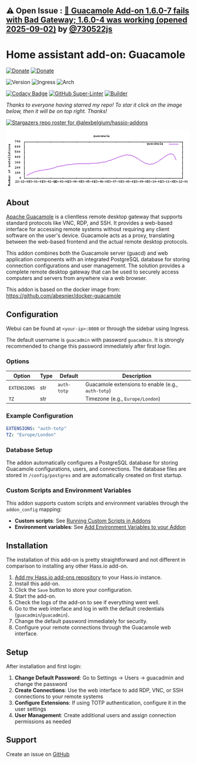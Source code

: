 ## &#9888; Open Issue : [🐛 Guacamole Add-on 1.6.0-7 fails with Bad Gateway; 1.6.0-4 was working (opened 2025-09-02)](https://github.com/alexbelgium/hassio-addons/issues/2082) by [@730522js](https://github.com/730522js)
# Home assistant add-on: Guacamole

[![Donate][donation-badge]](https://www.buymeacoffee.com/alexbelgium)
[![Donate][paypal-badge]](https://www.paypal.com/donate/?hosted_button_id=DZFULJZTP3UQA)

![Version](https://img.shields.io/badge/dynamic/json?label=Version&query=%24.version&url=https%3A%2F%2Fraw.githubusercontent.com%2Falexbelgium%2Fhassio-addons%2Fmaster%2Fguacamole%2Fconfig.json)
![Ingress](https://img.shields.io/badge/dynamic/json?label=Ingress&query=%24.ingress&url=https%3A%2F%2Fraw.githubusercontent.com%2Falexbelgium%2Fhassio-addons%2Fmaster%2Fguacamole%2Fconfig.json)
![Arch](https://img.shields.io/badge/dynamic/json?color=success&label=Arch&query=%24.arch&url=https%3A%2F%2Fraw.githubusercontent.com%2Falexbelgium%2Fhassio-addons%2Fmaster%2Fguacamole%2Fconfig.json)

[![Codacy Badge](https://app.codacy.com/project/badge/Grade/9c6cf10bdbba45ecb202d7f579b5be0e)](https://www.codacy.com/gh/alexbelgium/hassio-addons/dashboard?utm_source=github.com&utm_medium=referral&utm_content=alexbelgium/hassio-addons&utm_campaign=Badge_Grade)
[![GitHub Super-Linter](https://img.shields.io/github/actions/workflow/status/alexbelgium/hassio-addons/weekly-supelinter.yaml?label=Lint%20code%20base)](https://github.com/alexbelgium/hassio-addons/actions/workflows/weekly-supelinter.yaml)
[![Builder](https://img.shields.io/github/actions/workflow/status/alexbelgium/hassio-addons/onpush_builder.yaml?label=Builder)](https://github.com/alexbelgium/hassio-addons/actions/workflows/onpush_builder.yaml)

[donation-badge]: https://img.shields.io/badge/Buy%20me%20a%20coffee%20(no%20paypal)-%23d32f2f?logo=buy-me-a-coffee&style=flat&logoColor=white
[paypal-badge]: https://img.shields.io/badge/Buy%20me%20a%20coffee%20with%20Paypal-0070BA?logo=paypal&style=flat&logoColor=white

_Thanks to everyone having starred my repo! To star it click on the image below, then it will be on top right. Thanks!_

[![Stargazers repo roster for @alexbelgium/hassio-addons](https://raw.githubusercontent.com/alexbelgium/hassio-addons/master/.github/stars2.svg)](https://github.com/alexbelgium/hassio-addons/stargazers)

![downloads evolution](https://raw.githubusercontent.com/alexbelgium/hassio-addons/master/guacamole/stats.png)

## About

[Apache Guacamole](https://guacamole.apache.org/) is a clientless remote desktop gateway that supports standard protocols like VNC, RDP, and SSH. It provides a web-based interface for accessing remote systems without requiring any client software on the user's device. Guacamole acts as a proxy, translating between the web-based frontend and the actual remote desktop protocols.

This addon combines both the Guacamole server (guacd) and web application components with an integrated PostgreSQL database for storing connection configurations and user management. The solution provides a complete remote desktop gateway that can be used to securely access computers and servers from anywhere via a web browser.

This addon is based on the docker image from: https://github.com/abesnier/docker-guacamole

## Configuration

Webui can be found at `<your-ip>:8080` or through the sidebar using Ingress.

The default username is `guacadmin` with password `guacadmin`. It is strongly recommended to change this password immediately after first login.

### Options

| Option | Type | Default | Description |
|--------|------|---------|-------------|
| `EXTENSIONS` | str | `auth-totp` | Guacamole extensions to enable (e.g., `auth-totp`) |
| `TZ` | str | | Timezone (e.g., `Europe/London`) |

### Example Configuration

```yaml
EXTENSIONS: "auth-totp"
TZ: "Europe/London"
```

### Database Setup

The addon automatically configures a PostgreSQL database for storing Guacamole configurations, users, and connections. The database files are stored in `/config/postgres` and are automatically created on first startup.

### Custom Scripts and Environment Variables

This addon supports custom scripts and environment variables through the `addon_config` mapping:

- **Custom scripts**: See [Running Custom Scripts in Addons](https://github.com/alexbelgium/hassio-addons/wiki/Running-custom-scripts-in-Addons)
- **Environment variables**: See [Add Environment Variables to your Addon](https://github.com/alexbelgium/hassio-addons/wiki/Add-Environment-variables-to-your-Addon)

## Installation

The installation of this add-on is pretty straightforward and not different in
comparison to installing any other Hass.io add-on.

1. [Add my Hass.io add-ons repository][repository] to your Hass.io instance.
1. Install this add-on.
1. Click the `Save` button to store your configuration.
1. Start the add-on.
1. Check the logs of the add-on to see if everything went well.
1. Go to the web interface and log in with the default credentials (`guacadmin`/`guacadmin`).
1. Change the default password immediately for security.
1. Configure your remote connections through the Guacamole web interface.

## Setup

After installation and first login:

1. **Change Default Password**: Go to Settings → Users → guacadmin and change the password
2. **Create Connections**: Use the web interface to add RDP, VNC, or SSH connections to your remote systems
3. **Configure Extensions**: If using TOTP authentication, configure it in the user settings
4. **User Management**: Create additional users and assign connection permissions as needed

## Support

Create an issue on [GitHub][repository]

[repository]: https://github.com/alexbelgium/hassio-addons
